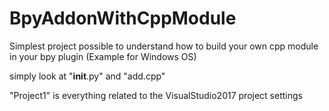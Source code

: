 # BpyAddonWithCppModule
Simplest project possible to understand how to build your own cpp module in your bpy plugin (Example for Windows OS)

simply look at "__init__.py"
and "add.cpp"

"Project1" is everything related to the VisualStudio2017 project settings
